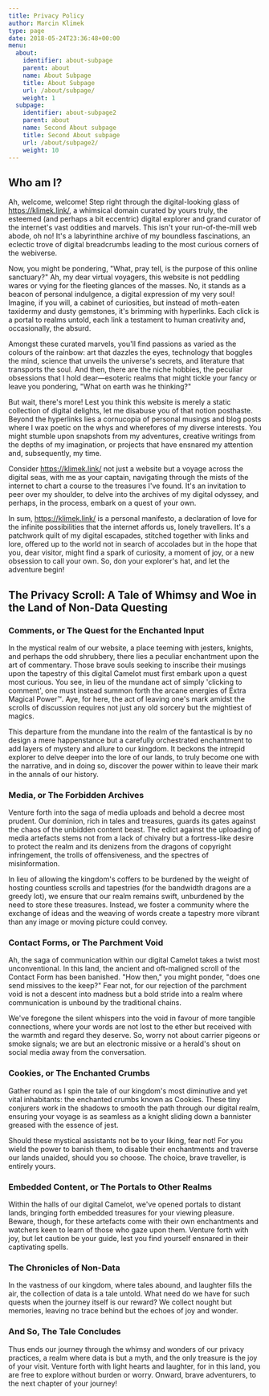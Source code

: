 ```yaml
---
title: Privacy Policy
author: Marcin Klimek
type: page
date: 2018-05-24T23:36:48+00:00
menu:
  about:
    identifier: about-subpage
    parent: about
    name: About Subpage
    title: About Subpage
    url: /about/subpage/
    weight: 1
  subpage:
    identifier: about-subpage2
    parent: about
    name: Second About subpage
    title: Second About subpage
    url: /about/subpage2/
    weight: 10
---
```


## Who am I?

Ah, welcome, welcome! Step right through the digital-looking glass of https://klimek.link/, a whimsical domain curated by yours truly, the esteemed (and perhaps a bit eccentric) digital explorer and grand curator of the internet's vast oddities and marvels. This isn't your run-of-the-mill web abode, oh no! It's a labyrinthine archive of my boundless fascinations, an eclectic trove of digital breadcrumbs leading to the most curious corners of the webiverse.

Now, you might be pondering, "What, pray tell, is the purpose of this online sanctuary?" Ah, my dear virtual voyagers, this website is not peddling wares or vying for the fleeting glances of the masses. No, it stands as a beacon of personal indulgence, a digital expression of my very soul! Imagine, if you will, a cabinet of curiosities, but instead of moth-eaten taxidermy and dusty gemstones, it's brimming with hyperlinks. Each click is a portal to realms untold, each link a testament to human creativity and, occasionally, the absurd.

Amongst these curated marvels, you'll find passions as varied as the colours of the rainbow: art that dazzles the eyes, technology that boggles the mind, science that unveils the universe's secrets, and literature that transports the soul. And then, there are the niche hobbies, the peculiar obsessions that I hold dear—esoteric realms that might tickle your fancy or leave you pondering, "What on earth was he thinking?"

But wait, there's more! Lest you think this website is merely a static collection of digital delights, let me disabuse you of that notion posthaste. Beyond the hyperlinks lies a cornucopia of personal musings and blog posts where I wax poetic on the whys and wherefores of my diverse interests. You might stumble upon snapshots from my adventures, creative writings from the depths of my imagination, or projects that have ensnared my attention and, subsequently, my time.

Consider https://klimek.link/ not just a website but a voyage across the digital seas, with me as your captain, navigating through the mists of the internet to chart a course to the treasures I've found. It's an invitation to peer over my shoulder, to delve into the archives of my digital odyssey, and perhaps, in the process, embark on a quest of your own.

In sum, https://klimek.link/ is a personal manifesto, a declaration of love for the infinite possibilities that the internet affords us, lonely travellers. It's a patchwork quilt of my digital escapades, stitched together with links and lore, offered up to the world not in search of accolades but in the hope that you, dear visitor, might find a spark of curiosity, a moment of joy, or a new obsession to call your own. So, don your explorer's hat, and let the adventure begin!

## The Privacy Scroll: A Tale of Whimsy and Woe in the Land of Non-Data Questing

### Comments, or The Quest for the Enchanted Input

In the mystical realm of our website, a place teeming with jesters, knights, and perhaps the odd shrubbery, there lies a peculiar enchantment upon the art of commentary. Those brave souls seeking to inscribe their musings upon the tapestry of this digital Camelot must first embark upon a quest most curious. You see, in lieu of the mundane act of simply 'clicking to comment', one must instead summon forth the arcane energies of Extra Magical Power™. Aye, for here, the act of leaving one's mark amidst the scrolls of discussion requires not just any old sorcery but the mightiest of magics.

This departure from the mundane into the realm of the fantastical is by no design a mere happenstance but a carefully orchestrated enchantment to add layers of mystery and allure to our kingdom. It beckons the intrepid explorer to delve deeper into the lore of our lands, to truly become one with the narrative, and in doing so, discover the power within to leave their mark in the annals of our history.

### Media, or The Forbidden Archives

Venture forth into the saga of media uploads and behold a decree most prudent. Our dominion, rich in tales and treasures, guards its gates against the chaos of the unbidden content beast. The edict against the uploading of media artefacts stems not from a lack of chivalry but a fortress-like desire to protect the realm and its denizens from the dragons of copyright infringement, the trolls of offensiveness, and the spectres of misinformation.

In lieu of allowing the kingdom's coffers to be burdened by the weight of hosting countless scrolls and tapestries (for the bandwidth dragons are a greedy lot), we ensure that our realm remains swift, unburdened by the need to store these treasures. Instead, we foster a community where the exchange of ideas and the weaving of words create a tapestry more vibrant than any image or moving picture could convey.

### Contact Forms, or The Parchment Void

Ah, the saga of communication within our digital Camelot takes a twist most unconventional. In this land, the ancient and oft-maligned scroll of the Contact Form has been banished. "How then," you might ponder, "does one send missives to the keep?" Fear not, for our rejection of the parchment void is not a descent into madness but a bold stride into a realm where communication is unbound by the traditional chains.

We've foregone the silent whispers into the void in favour of more tangible connections, where your words are not lost to the ether but received with the warmth and regard they deserve. So, worry not about carrier pigeons or smoke signals; we are but an electronic missive or a herald's shout on social media away from the conversation.

### Cookies, or The Enchanted Crumbs

Gather round as I spin the tale of our kingdom's most diminutive and yet vital inhabitants: the enchanted crumbs known as Cookies. These tiny conjurers work in the shadows to smooth the path through our digital realm, ensuring your voyage is as seamless as a knight sliding down a bannister greased with the essence of jest.

Should these mystical assistants not be to your liking, fear not! For you wield the power to banish them, to disable their enchantments and traverse our lands unaided, should you so choose. The choice, brave traveller, is entirely yours.

### Embedded Content, or The Portals to Other Realms

Within the halls of our digital Camelot, we've opened portals to distant lands, bringing forth embedded treasures for your viewing pleasure. Beware, though, for these artefacts come with their own enchantments and watchers keen to learn of those who gaze upon them. Venture forth with joy, but let caution be your guide, lest you find yourself ensnared in their captivating spells.

### The Chronicles of Non-Data

In the vastness of our kingdom, where tales abound, and laughter fills the air, the collection of data is a tale untold. What need do we have for such quests when the journey itself is our reward? We collect nought but memories, leaving no trace behind but the echoes of joy and wonder.

### And So, The Tale Concludes

Thus ends our journey through the whimsy and wonders of our privacy practices, a realm where data is but a myth, and the only treasure is the joy of your visit. Venture forth with light hearts and laughter, for in this land, you are free to explore without burden or worry. Onward, brave adventurers, to the next chapter of your journey!
